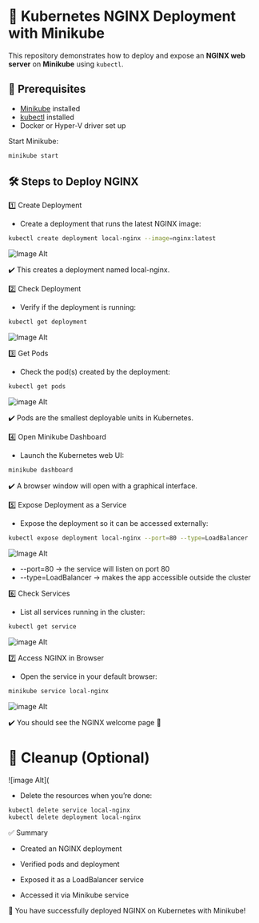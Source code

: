 # 🚀 Kubernetes NGINX Deployment with Minikube

This repository demonstrates how to deploy and expose an **NGINX web server** on **Minikube** using `kubectl`.



## 🔹 Prerequisites
- [Minikube](https://minikube.sigs.k8s.io/docs/start/) installed
- [kubectl](https://kubernetes.io/docs/tasks/tools/) installed
- Docker or Hyper-V driver set up

Start Minikube:
```bash
minikube start 
```
## 🛠 Steps to Deploy NGINX
1️⃣ Create Deployment

- Create a deployment that runs the latest NGINX image:
```bash
kubectl create deployment local-nginx --image=nginx:latest
```
![Image Alt](https://github.com/abhijitray7810/Kubernetes-Notes/blob/90e57540e4ca48853094892a82ae4de6d8516403/05-Kubenets-Nginx-Dp/Create%20Dp.png)

✔️ This creates a deployment named local-nginx.

2️⃣ Check Deployment

- Verify if the deployment is running:
```bash
kubectl get deployment
```
![Image Alt](https://github.com/abhijitray7810/Kubernetes-Notes/blob/2fd42d168237b091dfb1d5594a71c39c02035267/05-Kubenets-Nginx-Dp/Get%20Dp.png)

3️⃣ Get Pods

- Check the pod(s) created by the deployment:
```bash
kubectl get pods
```
![image Alt](https://github.com/abhijitray7810/Kubernetes-Notes/blob/55ec6728ce46da956d9dc9df2d5174bec0f75254/05-Kubenets-Nginx-Dp/Get%20Pods.png)

✔️ Pods are the smallest deployable units in Kubernetes.

4️⃣ Open Minikube Dashboard

- Launch the Kubernetes web UI:
```bash
minikube dashboard
```
✔️ A browser window will open with a graphical interface.

5️⃣ Expose Deployment as a Service

- Expose the deployment so it can be accessed externally:
```bash
kubectl expose deployment local-nginx --port=80 --type=LoadBalancer
```
![Image Alt](https://github.com/abhijitray7810/Kubernetes-Notes/blob/7b1cd99bdaec376f0ab11d939fd9b5c6b1e11897/05-Kubenets-Nginx-Dp/Port.png)

- --port=80 → the service will listen on port 80
- --type=LoadBalancer → makes the app accessible outside the cluster

6️⃣ Check Services

- List all services running in the cluster:
```bash
kubectl get service
```
![image Alt](https://github.com/abhijitray7810/Kubernetes-Notes/blob/baf8c7cc255612f46a77fdde9026032506442635/05-Kubenets-Nginx-Dp/Get%20Service.png)

7️⃣ Access NGINX in Browser

- Open the service in your default browser:
```bash
minikube service local-nginx
```
![image Alt](https://github.com/abhijitray7810/Kubernetes-Notes/blob/93147adc9be093527f4c4e7bb508273f2ca636e2/05-Kubenets-Nginx-Dp/Service.png)

✔️ You should see the NGINX welcome page 🎉

# 🧹 Cleanup (Optional)

![image Alt](
 - Delete the resources when you’re done:
```bash
kubectl delete service local-nginx
kubectl delete deployment local-nginx
```
✅ Summary

- Created an NGINX deployment

- Verified pods and deployment

- Exposed it as a LoadBalancer service

- Accessed it via Minikube service

🎯 You have successfully deployed NGINX on Kubernetes with Minikube!

